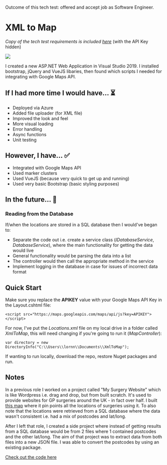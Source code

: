 Outcome of this tech test: offered and accept job as Software Engineer.

# XML to Map

*Copy of the tech test requirements is included [here](https://github.com/lornasw93/xml-to-map/blob/master/Tech%20Test.docx)* (with the API Key hidden)

![](https://github.com/lornasw93/xml-to-map/blob/master/xml-to-map.gif)

I created a new ASP.NET Web Application in Visual Studio 2019. I installed bootstrap, jQuery and VueJS libaries, then found which scripts I needed for integrating with Google Maps API.  

## If I had more time I would have... ⏳
* Deployed via Azure
* Added file uploader (for XML file)
* Improved the look and feel
* More visual loading
* Error handling
* Async functions
* Unit testing

## However, I have... ✅
* Integrated with Google Maps API
* Used marker clusters
* Used VueJS (because very quick to get up and running)
* Used very basic Bootstrap (basic styling purposes)

## In the future... 🔮
### Reading from the Database
If/when the locations are stored in a SQL database then I would've began to:
* Separate the code out i.e. create a service class (*IDatabaseService*, *DatabaseService*), where the main functionality for getting the data would live
* General functionality would be parsing the data into a list
* The controller would then call the appropriate method in the service
* Implement logging in the database in case for issues of incorrect data format

## Quick Start 

Make sure you replace the **APIKEY** value with your Google Maps API Key in the Layout.cshtml file:
```
<script src="https://maps.googleapis.com/maps/api/js?key=APIKEY"></script>
```

For now, I've put the *Locations.xml* file on my local drive in a folder called *XmlToMap*, this will need changing if you're going to run it (*MapController*):
```
var directory = new DirectoryInfo("C:\\Users\\lornn\\Documents\\XmlToMap");
```

If wanting to run locally, download the repo, restore Nuget packages and run.

## Notes
In a previous role I worked on a project called "My Surgery Website" which is like Wordpress i.e. drag and drop, but from built scratch. It's used to provide websites for GP surgeries around the UK - in fact over half. I built [this map](https://www.mysurgerywebsite.co.uk/live/contact-us/) where it pin points all the locations of surgeries using it. To also note that the locations were retrieved from a SQL database where the data wasn't consistent i.e. had a mix of postcodes and lat/long.

After I left that role, I created a side project where instead of getting results from a SQL database would be from 2 files where 1 contained postcodes and the other lat/long. The aim of that project was to extract data from both files into a new JSON file. I was able to convert the postcodes by using an existing package. 

[Check out the code here](https://github.com/lornasw93/csv-to-map/blob/master/CsvToMap/Controllers/Api/FileController.cs)
